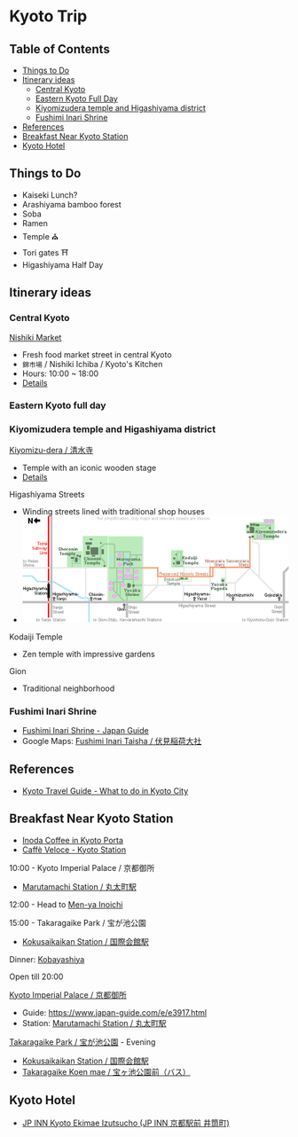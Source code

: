 # Kyoto Trip


## Table of Contents <!-- omit in toc -->

* [Things to Do](#things-to-do)
* [Itinerary ideas](#itinerary-ideas)
  * [Central Kyoto](#central-kyoto)
  * [Eastern Kyoto Full Day](#eastern-kyoto-full-day)
  * [Kiyomizudera temple and Higashiyama district](#kiyomizudera-temple-and-higashiyama-district)
  * [Fushimi Inari Shrine](#fushimi-inari-shrine)
* [References](#references)
* [Breakfast Near Kyoto Station](#breakfast-near-kyoto-station)
* [Kyoto Hotel](#kyoto-hotel)


## Things to Do

* Kaiseki Lunch?
* Arashiyama bamboo forest
* Soba
* Ramen
* Temple ⛪
* Tori gates ⛩
* Higashiyama Half Day


## Itinerary ideas


### Central Kyoto

[Nishiki Market](https://goo.gl/maps/h7jTQXeezMYZ7Ygs7)
* Fresh food market street in central Kyoto
* `錦市場` / Nishiki Ichiba / Kyoto's Kitchen
* Hours: 10:00 ~ 18:00
* [Details](https://www.japan-guide.com/e/e3931.html)


### Eastern Kyoto full day


### Kiyomizudera temple and Higashiyama district

[Kiyomizu-dera / 清水寺](https://goo.gl/maps/zDvdAWSbEpHUhWRL7)
* Temple with an iconic wooden stage
* [Details](https://www.japan-guide.com/e/e3901.html)

Higashiyama Streets
* Winding streets lined with traditional shop houses
* ![kyoto-trip-higashiyamastreets.png](./img/kyoto-trip-higashiyamastreets.png)

Kodaiji Temple
* Zen temple with impressive gardens

Gion
* Traditional neighborhood


### Fushimi Inari Shrine

* [Fushimi Inari Shrine - Japan Guide](https://www.japan-guide.com/e/e3915.html)
* Google Maps: [Fushimi Inari Taisha / 伏見稲荷大社](https://goo.gl/maps/9e6EdUNDE18LuEwR7)


## References

* [Kyoto Travel Guide - What to do in Kyoto City](https://www.japan-guide.com/e/e2158.html)


## Breakfast Near Kyoto Station

* [Inoda Coffee in Kyoto Porta](https://goo.gl/maps/YUQysGiF3Y4NjfcZ9)
* [Caffè Veloce - Kyoto Station](https://goo.gl/maps/MryFEdGjGRMGnvXJ7)

10:00 - Kyoto Imperial Palace / 京都御所
* [Marutamachi Station / 丸太町駅](https://goo.gl/maps/V5fRaXv3Sewrb7yi7)

12:00 - Head to [Men-ya Inoichi](https://maps.app.goo.gl/usiAKPhPLVroLKeR8)

15:00 - Takaragaike Park / 宝が池公園
* [Kokusaikaikan Station / 国際会館駅](https://goo.gl/maps/6chiunLc52ehAkxm8)

Dinner: [Kobayashiya](https://maps.app.goo.gl/JZNdwCEh8cw1zMsX7)

Open till 20:00

[Kyoto Imperial Palace / 京都御所](https://goo.gl/maps/k1angcC88ocn4Uhj7)
* Guide: <https://www.japan-guide.com/e/e3917.html>
* Station: [Marutamachi Station / 丸太町駅](https://goo.gl/maps/V5fRaXv3Sewrb7yi7)

[Takaragaike Park / 宝が池公園](https://goo.gl/maps/hekPpuaArgLCwEqG9) - Evening
* [Kokusaikaikan Station / 国際会館駅](https://goo.gl/maps/6chiunLc52ehAkxm8)
* [Takaragaike Koen mae / 宝ヶ池公園前（バス）](https://goo.gl/maps/v3KiVwX9jdC6CNZm6)


## Kyoto Hotel

* [JP INN Kyoto Ekimae Izutsucho (JP INN 京都駅前 井筒町)](https://goo.gl/maps/XZbs3aWaeXVJMfKc8)
